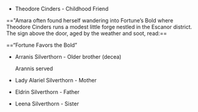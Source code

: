 - Theodore Cinders - Childhood Friend
  
  
=="Amara often found herself wandering into Fortune’s Bold where Theodore Cinders runs a modest little forge nestled in the Escanor district. The sign above the door, aged by the weather and soot, read:== 

==“Fortune Favors the Bold”



- Arranis Silverthorn - Older brother (decea)
  
  Arannis served
  
  
  
- Lady Alariel Silverthorn - Mother
- Eldrin Silverthorn - Father
- Leena Silverthorn - Sister